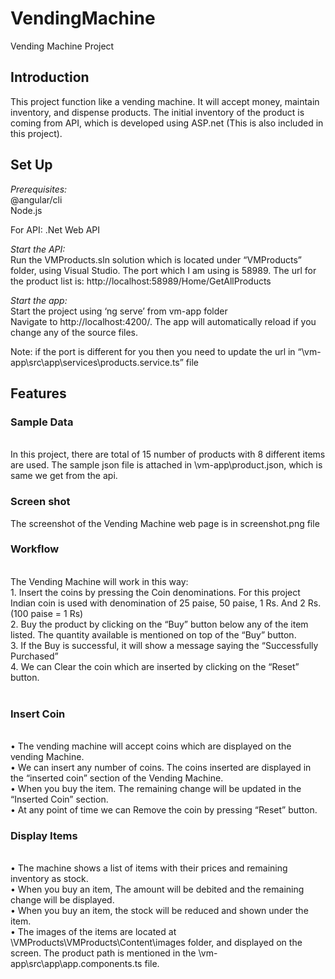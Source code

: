 # VendingMachine
 Vending Machine Project
<h2>Introduction</h2>
This project function like a vending machine. It will accept money, maintain inventory, and dispense products. The initial inventory of the product is coming from API, which is developed using ASP.net (This is also included in this project).

<h2>Set Up</h2>
<i>Prerequisites:</i><br/>
@angular/cli<br/>
Node.js<br/>

For API: .Net Web API<br/>

<i>Start the API:</i><br/>
Run the VMProducts.sln solution which is located under “VMProducts” folder, using Visual Studio. The port which I am using is 58989. The url for the product list is: http://localhost:58989/Home/GetAllProducts

<i>Start the app:</i><br/>
Start the project using ‘ng serve’ from vm-app folder<br/>
Navigate to http://localhost:4200/. The app will automatically reload if you change any of the source files.<br/>

Note: if the port is different for you then you need to update the url in “\vm-app\src\app\services\products.service.ts” file<br/>

<h2>Features</h2>
<h3>Sample Data</h3><br/>
In this project, there are total of 15 number of products with 8 different items are used. The sample json file is attached in \vm-app\product.json, which is same we get from the api. <br/>
<h3>Screen shot</h3>
The screenshot of the Vending Machine web page is in screenshot.png file<br/>
 
<h3>Workflow</h3><br/>
The Vending Machine will work in this way:<br/>
1.	Insert the coins by pressing the Coin denominations. For this project Indian coin is used with denomination of 25 paise, 50 paise, 1 Rs. And 2 Rs. (100 paise = 1 Rs)<br/>
2.	Buy the product by clicking on the “Buy” button below any of the item listed. The quantity available is mentioned on top of the “Buy” button.<br/>
3.	If the Buy is successful, it will show a message saying the “Successfully Purchased”<br/>
4.	We can Clear the coin which are inserted by clicking on the “Reset” button.<br/><br/>
<h3>Insert Coin</h3><br/>
•	The vending machine will accept coins which are displayed on the vending Machine.<br/>
•	We can insert any number of coins. The coins inserted are displayed in the “inserted coin” section of the Vending Machine.<br/>
•	When you buy the item. The remaining change will be updated in the “Inserted Coin” section.<br/>
•	At any point of time we can Remove the coin by pressing “Reset” button.<br/>
<h3>Display Items</h3><br/>
•	The machine shows a list of items with their prices and remaining inventory as stock.<br/>
•	When you buy an item, The amount will be debited and the remaining change will be displayed.<br/>
•	When you buy an item, the stock will be reduced and shown under the item.<br/>
•	The images of the items are located at \VMProducts\VMProducts\Content\images folder, and displayed on the screen. The product path is mentioned in the \vm-app\src\app\app.components.ts file.
